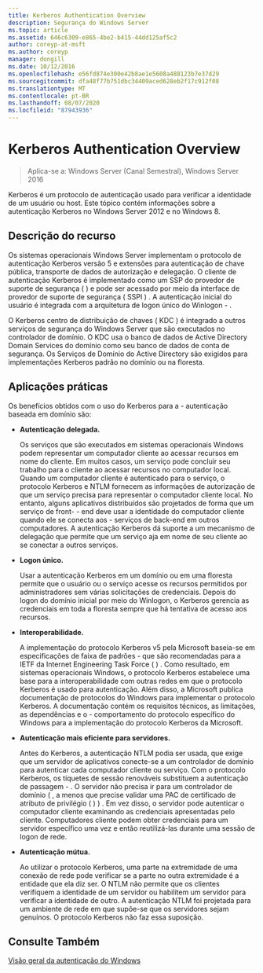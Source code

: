 ```yaml
---
title: Kerberos Authentication Overview
description: Segurança do Windows Server
ms.topic: article
ms.assetid: 646c6309-e865-4be2-b415-44dd125af5c2
author: coreyp-at-msft
ms.author: coreyp
manager: dongill
ms.date: 10/12/2016
ms.openlocfilehash: e56fd874e300e42b8ae1e5608a488123b7e37d29
ms.sourcegitcommit: dfa48f77b751dbc34409aced628eb2f17c912f08
ms.translationtype: MT
ms.contentlocale: pt-BR
ms.lasthandoff: 08/07/2020
ms.locfileid: "87943936"
---
```

# <a name="kerberos-authentication-overview"></a>Kerberos Authentication Overview

>Aplica-se a: Windows Server (Canal Semestral), Windows Server 2016

Kerberos é um protocolo de autenticação usado para verificar a identidade de um usuário ou host. Este tópico contém informações sobre a autenticação Kerberos no Windows Server 2012 e no Windows 8.

## <a name="feature-description"></a><a name="BKMK_OVER"></a>Descrição do recurso
Os sistemas operacionais Windows Server implementam o protocolo de autenticação Kerberos versão 5 e extensões para autenticação de chave pública, transporte de dados de autorização e delegação. O cliente de autenticação Kerberos é implementado como um SSP do provedor de suporte de segurança \( \) e pode ser acessado por meio da interface de provedor de suporte de segurança \( SSPI \) . A autenticação inicial do usuário é integrada com a arquitetura de logon único do Winlogon \- .

O Kerberos centro de distribuição de chaves \( KDC \) é integrado a outros serviços de segurança do Windows Server que são executados no controlador de domínio. O KDC usa o banco de dados de Active Directory Domain Services do domínio como seu banco de dados de conta de segurança. Os Serviços de Domínio do Active Directory são exigidos para implementações Kerberos padrão no domínio ou na floresta.

## <a name="practical-applications"></a><a name="kerb_tr_Kerb_Benefits"></a>Aplicações práticas
Os benefícios obtidos com o uso do Kerberos para a \- autenticação baseada em domínio são:

-   **Autenticação delegada.**

    Os serviços que são executados em sistemas operacionais Windows podem representar um computador cliente ao acessar recursos em nome do cliente. Em muitos casos, um serviço pode concluir seu trabalho para o cliente ao acessar recursos no computador local. Quando um computador cliente é autenticado para o serviço, o protocolo Kerberos e NTLM fornecem as informações de autorização de que um serviço precisa para representar o computador cliente local. No entanto, alguns aplicativos distribuídos são projetados de forma que um serviço de front- \- end deve usar a identidade do computador cliente quando ele se conecta aos \- serviços de back-end em outros computadores. A autenticação Kerberos dá suporte a um mecanismo de delegação que permite que um serviço aja em nome de seu cliente ao se conectar a outros serviços.

-   **Logon único.**

    Usar a autenticação Kerberos em um domínio ou em uma floresta permite que o usuário ou o serviço acesse os recursos permitidos por administradores sem várias solicitações de credenciais. Depois do logon do domínio inicial por meio do Winlogon, o Kerberos gerencia as credenciais em toda a floresta sempre que há tentativa de acesso aos recursos.

-   **Interoperabilidade.**

    A implementação do protocolo Kerberos v5 pela Microsoft baseia-se em especificações de faixa de padrões \- que são recomendadas para a IETF da Internet Engineering Task Force \( \) . Como resultado, em sistemas operacionais Windows, o protocolo Kerberos estabelece uma base para a interoperabilidade com outras redes em que o protocolo Kerberos é usado para autenticação. Além disso, a Microsoft publica documentação de protocolos do Windows para implementar o protocolo Kerberos. A documentação contém os requisitos técnicos, as limitações, as dependências e o \- comportamento do protocolo específico do Windows para a implementação do protocolo Kerberos da Microsoft.

-   **Autenticação mais eficiente para servidores.**

    Antes do Kerberos, a autenticação NTLM podia ser usada, que exige que um servidor de aplicativos conecte-se a um controlador de domínio para autenticar cada computador cliente ou serviço. Com o protocolo Kerberos, os tíquetes de sessão renováveis substituem a autenticação de passagem \- . O servidor não precisa ir para um controlador de domínio \( , a menos que precise validar uma PAC de certificado de atributo de privilégio \( \) \) . Em vez disso, o servidor pode autenticar o computador cliente examinando as credenciais apresentadas pelo cliente. Computadores cliente podem obter credenciais para um servidor específico uma vez e então reutilizá-las durante uma sessão de logon de rede.

-   **Autenticação mútua.**

    Ao utilizar o protocolo Kerberos, uma parte na extremidade de uma conexão de rede pode verificar se a parte no outra extremidade é a entidade que ela diz ser. O NTLM não permite que os clientes verifiquem a identidade de um servidor ou habilitem um servidor para verificar a identidade de outro. A autenticação NTLM foi projetada para um ambiente de rede em que supõe-se que os servidores sejam genuínos. O protocolo Kerberos não faz essa suposição.

## <a name="see-also"></a>Consulte Também
[Visão geral da autenticação do Windows](../windows-authentication/windows-authentication-overview.md)


